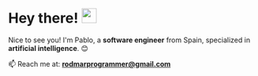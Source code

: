 # Hey there! <img src = "https://raw.githubusercontent.com/MartinHeinz/MartinHeinz/master/wave.gif" width = 30px>

Nice to see you! I'm Pablo, a **software engineer** from Spain, specialized in **artificial intelligence**. 😊

📫 Reach me at: **rodmarprogrammer@gmail.com**
